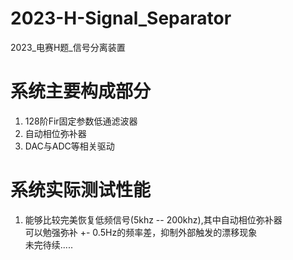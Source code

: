 # 2023-H-Signal_Separator
2023_电赛H题_信号分离装置
# 系统主要构成部分  
1. 128阶Fir固定参数低通滤波器
2. 自动相位弥补器
3. DAC与ADC等相关驱动

# 系统实际测试性能  
1. 能够比较完美恢复低频信号(5khz -- 200khz),其中自动相位弥补器  
可以勉强弥补 +- 0.5Hz的频率差，抑制外部触发的漂移现象  
未完待续.....
